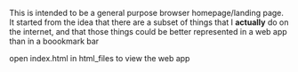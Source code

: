 This is intended to be a general purpose browser homepage/landing page. 
It started from the idea that there are a subset of things that I **actually** do on the internet, 
and that those things could be better represented in a web app than in a boookmark bar

open index.html in html_files to view the web app
